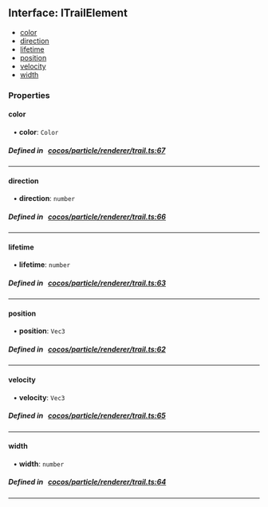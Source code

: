 ## Interface: ITrailElement

- [color](#color)
- [direction](#direction)
- [lifetime](#lifetime)
- [position](#position)
- [velocity](#velocity)
- [width](#width)

### Properties

#### color

<div style="margin-left: 10px;">


• **color**: ``Color``

</div>


##### Defined in &nbsp;   [cocos/particle/renderer/trail.ts:67](https://github.com/cocos-creator/engine/blob/c7bf6b8a9/cocos/particle/renderer/trail.ts#L67)&nbsp;

___
#### direction

<div style="margin-left: 10px;">


• **direction**: ``number``

</div>


##### Defined in &nbsp;   [cocos/particle/renderer/trail.ts:66](https://github.com/cocos-creator/engine/blob/c7bf6b8a9/cocos/particle/renderer/trail.ts#L66)&nbsp;

___
#### lifetime

<div style="margin-left: 10px;">


• **lifetime**: ``number``

</div>


##### Defined in &nbsp;   [cocos/particle/renderer/trail.ts:63](https://github.com/cocos-creator/engine/blob/c7bf6b8a9/cocos/particle/renderer/trail.ts#L63)&nbsp;

___
#### position

<div style="margin-left: 10px;">


• **position**: ``Vec3``

</div>


##### Defined in &nbsp;   [cocos/particle/renderer/trail.ts:62](https://github.com/cocos-creator/engine/blob/c7bf6b8a9/cocos/particle/renderer/trail.ts#L62)&nbsp;

___
#### velocity

<div style="margin-left: 10px;">


• **velocity**: ``Vec3``

</div>


##### Defined in &nbsp;   [cocos/particle/renderer/trail.ts:65](https://github.com/cocos-creator/engine/blob/c7bf6b8a9/cocos/particle/renderer/trail.ts#L65)&nbsp;

___
#### width

<div style="margin-left: 10px;">


• **width**: ``number``

</div>


##### Defined in &nbsp;   [cocos/particle/renderer/trail.ts:64](https://github.com/cocos-creator/engine/blob/c7bf6b8a9/cocos/particle/renderer/trail.ts#L64)&nbsp;

___
